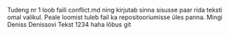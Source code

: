 Tudeng nr 1 loob faili conflict.md ning kirjutab sinna sisusse paar rida teksti omal valikul. 
Peale loomist tuleb fail ka repositooriumisse üles panna.
Mingi Deniss Denissovi Tekst 1234 haha lõbus git